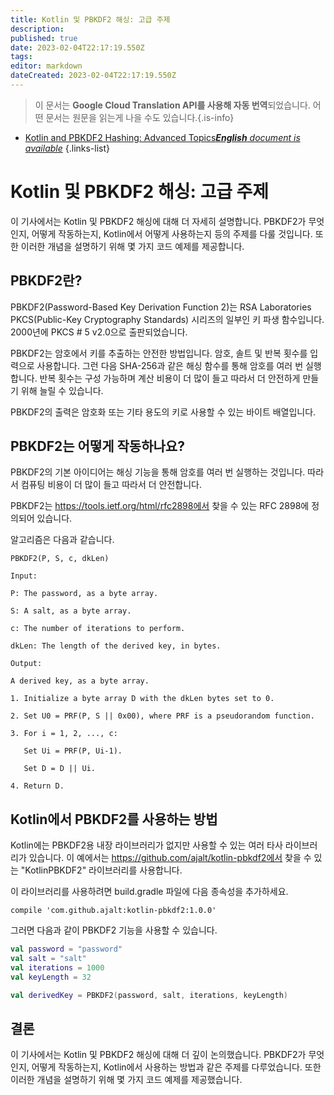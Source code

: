```yaml
---
title: Kotlin 및 PBKDF2 해싱: 고급 주제
description: 
published: true
date: 2023-02-04T22:17:19.550Z
tags: 
editor: markdown
dateCreated: 2023-02-04T22:17:19.550Z
---
```


> 이 문서는 **Google Cloud Translation API를 사용해 자동 번역**되었습니다.
어떤 문서는 원문을 읽는게 나을 수도 있습니다.{.is-info}



- [Kotlin and PBKDF2 Hashing: Advanced Topics***English** document is available*](/en/Knowledge-base/Kotlin/kotlin-and-pbkdf2-hashing-advanced-topics)
{.links-list}


# Kotlin 및 PBKDF2 해싱: 고급 주제

이 기사에서는 Kotlin 및 PBKDF2 해싱에 대해 더 자세히 설명합니다. PBKDF2가 무엇인지, 어떻게 작동하는지, Kotlin에서 어떻게 사용하는지 등의 주제를 다룰 것입니다. 또한 이러한 개념을 설명하기 위해 몇 가지 코드 예제를 제공합니다.

## PBKDF2란?

PBKDF2(Password-Based Key Derivation Function 2)는 RSA Laboratories PKCS(Public-Key Cryptography Standards) 시리즈의 일부인 키 파생 함수입니다. 2000년에 PKCS # 5 v2.0으로 출판되었습니다.

PBKDF2는 암호에서 키를 추출하는 안전한 방법입니다. 암호, 솔트 및 반복 횟수를 입력으로 사용합니다. 그런 다음 SHA-256과 같은 해싱 함수를 통해 암호를 여러 번 실행합니다. 반복 횟수는 구성 가능하며 계산 비용이 더 많이 들고 따라서 더 안전하게 만들기 위해 늘릴 수 있습니다.

PBKDF2의 출력은 암호화 또는 기타 용도의 키로 사용할 수 있는 바이트 배열입니다.

## PBKDF2는 어떻게 작동하나요?

PBKDF2의 기본 아이디어는 해싱 기능을 통해 암호를 여러 번 실행하는 것입니다. 따라서 컴퓨팅 비용이 더 많이 들고 따라서 더 안전합니다.

 PBKDF2는 https://tools.ietf.org/html/rfc2898에서 찾을 수 있는 RFC 2898에 정의되어 있습니다.

알고리즘은 다음과 같습니다.

```
PBKDF2(P, S, c, dkLen)

Input:

P: The password, as a byte array.

S: A salt, as a byte array.

c: The number of iterations to perform.

dkLen: The length of the derived key, in bytes.

Output:

A derived key, as a byte array.

1. Initialize a byte array D with the dkLen bytes set to 0.

2. Set U0 = PRF(P, S || 0x00), where PRF is a pseudorandom function.

3. For i = 1, 2, ..., c:

   Set Ui = PRF(P, Ui-1).

   Set D = D || Ui.

4. Return D.
```

## Kotlin에서 PBKDF2를 사용하는 방법

Kotlin에는 PBKDF2용 내장 라이브러리가 없지만 사용할 수 있는 여러 타사 라이브러리가 있습니다. 이 예에서는 https://github.com/ajalt/kotlin-pbkdf2에서 찾을 수 있는 "KotlinPBKDF2" 라이브러리를 사용합니다.

이 라이브러리를 사용하려면 build.gradle 파일에 다음 종속성을 추가하세요.

```
compile 'com.github.ajalt:kotlin-pbkdf2:1.0.0'
```

그러면 다음과 같이 PBKDF2 기능을 사용할 수 있습니다.

```kotlin
val password = "password"
val salt = "salt"
val iterations = 1000
val keyLength = 32

val derivedKey = PBKDF2(password, salt, iterations, keyLength)
```

## 결론

이 기사에서는 Kotlin 및 PBKDF2 해싱에 대해 더 깊이 논의했습니다. PBKDF2가 무엇인지, 어떻게 작동하는지, Kotlin에서 사용하는 방법과 같은 주제를 다루었습니다. 또한 이러한 개념을 설명하기 위해 몇 가지 코드 예제를 제공했습니다.